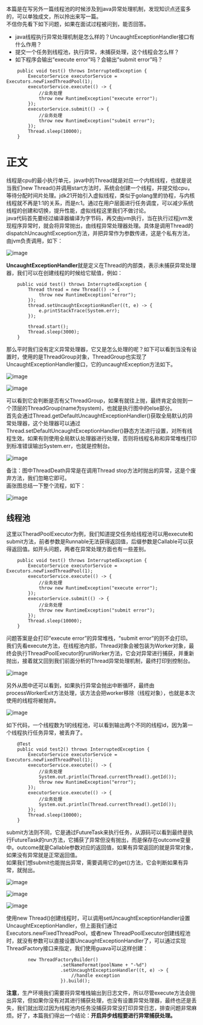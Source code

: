 本篇是在写另外一篇线程池的时候涉及到java异常处理机制，发现知识点还蛮多的，可以单独成文，所以拎出来写一篇。   
不信你先看下如下问题，如果在面试过程被问到，能否回答。   
- java线程执行异常处理机制是怎么样的？UncaughtExceptionHandler接口有什么作用？  
- 提交一个任务到线程池，执行异常，未捕获处理，这个线程会怎么样？ 
- 如下程序会输出“execute error”吗？会输出“submit error”吗？    
```
	public void test() throws InterruptedException {
		ExecutorService executorService = Executors.newFixedThreadPool(1);
		executorService.execute(() -> {
			//业务处理
			throw new RuntimeException("execute error");
		});
		executorService.submit(() -> {
			//业务处理
			throw new RuntimeException("submit error");
		});
		Thread.sleep(10000);		
	}
```

# 正文
线程是cpu的最小执行单元，java中的Thread就是对应一个内核线程，也就是说当我们new Thread()并调用start方法时，系统会创建一个线程，并提交给cpu，等待分配时间片处理。jdk21开始引入虚拟线程，类似于golang里的协程，与内核线程就不再是1:1的关系，而是n:1。通过在用户层面进行任务调度，可以减少系统线程的创建和切换，提升性能，虚拟线程这里我们不做讨论。   
java代码首先要经过编译器编译为字节码，再交由jvm执行，当在执行过程jvm发现程序异常时，就会将异常抛出，由线程异常处理器处理。具体是调用Thread的dispatchUncaughtException方法，并把异常作为参数传递，这是个私有方法，由jvm负责调用，如下：   

![image](https://github.com/jmilktea/jtea/blob/master/%E5%9F%BA%E7%A1%80/images/thread-1.png)     

**UncaughtExceptionHandler**就是定义在Thread的内部类，表示未捕获异常处理器，我们可以在创建线程的时候给它赋值，例如：   
```
	public void test() throws InterruptedException {
		Thread thread = new Thread(() -> {
			throw new RuntimeException("error");
		});
		thread.setUncaughtExceptionHandler((t, e) -> {
			e.printStackTrace(System.err);
		});

		thread.start();
		Thread.sleep(3000);
	}
```
那么平时我们没有定义异常处理器，它又是怎么处理的呢？如下可以看到当没有设置时，使用的是ThreadGroup对象，ThreadGroup也实现了UncaughtExceptionHandler接口，它的uncaughtException方法如下。   

![image](https://github.com/jmilktea/jtea/blob/master/%E5%9F%BA%E7%A1%80/images/thread-2.png)   

![image](https://github.com/jmilktea/jtea/blob/master/%E5%9F%BA%E7%A1%80/images/thread-3.png)  

可以看到它会判断是否有父ThreadGroup，如果有就往上抛，最终肯定会抛到一个顶层的ThreadGroup(name为system)，也就是执行图中的else部分。   
首先会通过Thread.getDefaultUncaughtExceptionHandler()获取全局默认的异常处理器，这个处理器可以通过Thread.setDefaultUncaughtExceptionHandler()静态方法进行设置，对所有线程生效。如果有则使用全局默认处理器进行处理，否则将线程名称和异常堆栈打印到标准错误输出System.err，也就是控制台。   

![image](https://github.com/jmilktea/jtea/blob/master/%E5%9F%BA%E7%A1%80/images/thread-4.png)    

备注：图中ThreadDeath异常是在调用Thread stop方法时抛出的异常，这是个废弃方法，我们忽略它即可。   
画张图总结一下整个流程，如下：   

![image](https://github.com/jmilktea/jtea/blob/master/%E5%9F%BA%E7%A1%80/images/thread-5.1.png)     

## 线程池    
这里以TheradPoolExecutor为例，我们知道提交任务给线程池可以用execute和submit方法，前者参数是Runnable无法获得返回值，后缀参数是Callable可以获得返回值。如开头问题，两者在异常处理方面也有一些差别。    
```
	public void test() throws InterruptedException {
		ExecutorService executorService = Executors.newFixedThreadPool(1);
		executorService.execute(() -> {
			//业务处理
			throw new RuntimeException("execute error");
		});
		executorService.submit(() -> {
			//业务处理
			throw new RuntimeException("submit error");
		});
		Thread.sleep(10000);		
	}
```
问题答案是会打印“execute error”的异常堆栈，“submit error”的则不会打印。   
我们先看execute方法，在线程池内部，Thread对象会被包装为Worker对象，最终会执行ThreadPoolExecutor的runWorker方法，它会对异常进行捕获，并重新抛出，接着就又回到我们前面分析的Thread异常处理机制，最终打印到控制台。     

![image](https://github.com/jmilktea/jtea/blob/master/%E5%9F%BA%E7%A1%80/images/thread-6.png)     

另外从图中还可以看到，如果执行异常会抛出中断循环，最终由processWorkerExit方法处理，该方法会把worker移除（线程对象），也就是本次使用的线程将被抛弃。

![image](https://github.com/jmilktea/jtea/blob/master/%E5%9F%BA%E7%A1%80/images/thread-7.png)    

如下代码，一个线程数为1的线程池，可以看到输出两个不同的线程id，因为第一个线程执行任务异常，被丢弃了。    
```    
	@Test    
	public void test2() throws InterruptedException {     
		ExecutorService executorService = Executors.newFixedThreadPool(1);    
		executorService.execute(() -> {    
			//业务处理    
			System.out.println(Thread.currentThread().getId());   
			throw new RuntimeException("error");   
		});
		executorService.execute(() -> {
			//业务处理
			System.out.println(Thread.currentThread().getId());
		});
		Thread.sleep(10000);		
	}
```

submit方法则不同，它是通过FutureTask来执行任务，从源码可以看到最终是执行FutureTask的run方法，它捕获了异常但没有抛出，而是保存在outcome变量中。outcome就是Callable参数对应的返回值，如果有异常返回的就是异常对象，如果没有异常就是正常返回值。    
如果我们想submit也能抛出异常，需要调用它的get()方法，它会判断如果有异常，就抛出。   

![image](https://github.com/jmilktea/jtea/blob/master/%E5%9F%BA%E7%A1%80/images/thread-8.png)

![image](https://github.com/jmilktea/jtea/blob/master/%E5%9F%BA%E7%A1%80/images/thread-9.png)

![image](https://github.com/jmilktea/jtea/blob/master/%E5%9F%BA%E7%A1%80/images/thread-10.png)

使用new Thread()创建线程时，可以调用setUncaughtExceptionHandler设置UncaughtExceptionHandler，但上面我们通过Executors.newFixedThreadPool，或者new ThreadPoolExecutor创建线程池时，就没有参数可以直接设置UncaughtExceptionHandler了，可以通过实现ThreadFactory接口来指定，我们使用guava可以这样创建：     
```
		new ThreadFactoryBuilder()
					.setNameFormat(poolName + "-%d")
					.setUncaughtExceptionHandler((t, e) -> {
						//handle exception
					}).build();
```    

**注意**，生产环境我们需要将异常堆栈输出到日志文件，所以尽管execute方法会抛出异常，但如果你没有对其进行捕获处理，也没有设置异常处理器，最终也还是丢失，我们就出现过因为线程池内任务没捕获异常没打印异常日志，排查问题非常麻烦。好了，本篇我们得出一个结论：**开启异步线程要进行异常捕获处理。**      
